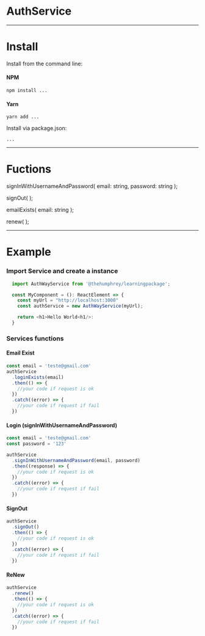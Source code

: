 # AuthService

---

# Install

Install from the command line:

#### NPM

```
npm install ...
```

#### Yarn

```
yarn add ...
```

Install via package.json:

```
...
```

---

# Fuctions

signInWithUsernameAndPassword( email: string, password: string );

signOut( );

emailExists( email: string );

renew( );

---

# Example

### Import Service and create a instance

```typescript
  import AuthWayService from '@thehumphrey/learningpackage';

  const MyComponent = (): ReactElement => {
    const myUrl = "http://localhost:3000"
    const authService = new AuthWayService(myUrl);

    return <h1>Hello World<h1/>:
  }
```

### Services functions

#### Email Exist

```typescript
const email = 'teste@gmail.com'
authService
  .loginExists(email)
  .then(() => {
    //your code if request is ok
  })
  .catch((error) => {
    //your code if request if fail
  })
```

#### Login (signInWithUsernameAndPassword)

```typescript
const email = 'teste@gmail.com'
const password = '123'

authService
  .signInWithUsernameAndPassword(email, password)
  .then((response) => {
    //your code if request is ok
  })
  .catch((error) => {
    //your code if request if fail
  })
```

#### SignOut

```typescript
authService
  .signOut()
  .then(() => {
    //your code if request is ok
  })
  .catch((error) => {
    //your code if request if fail
  })
```

#### ReNew

```typescript
authService
  .renew()
  .then(() => {
    //your code if request is ok
  })
  .catch((error) => {
    //your code if request if fail
  })
```
